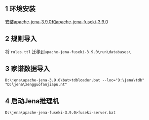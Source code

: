 ## 1 环境安装

[安装apache-jena-3.9.0和apache-jena-fuseki-3.9.0](https://archive.apache.org/dist/jena/source/)

## 2 规则导入

将 `rules.ttl` 迁移到`apache-jena-fuseki-3.9.0\run\databases\`

## 3 家谱数据导入

`D:\jena\apache-jena-3.9.0\bat>tdbloader.bat --loc="D:\jena\tdb" "D:\jena\zengguofanjiapu.nt"`

## 4 启动Jena推理机

`D:\jena\apache-jena-fuseki-3.9.0>fuseki-server.bat`
